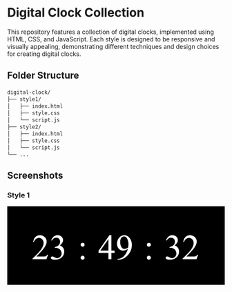 # Digital Clock Collection

This repository features a collection of digital clocks, implemented using HTML, CSS, and JavaScript. Each style is designed to be responsive and visually appealing, demonstrating different techniques and design choices for creating digital clocks.

## Folder Structure

```plaintext
digital-clock/
├── style1/
│   ├── index.html
│   ├── style.css
│   └── script.js
├── style2/
│   ├── index.html
│   ├── style.css
│   └── script.js
└── ...

```

## Screenshots

### Style 1

![Digital Clock Screenshot](../assets/DigitalClock-style1.jpeg)
